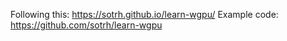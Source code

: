 Following this: https://sotrh.github.io/learn-wgpu/
Example code: https://github.com/sotrh/learn-wgpu
